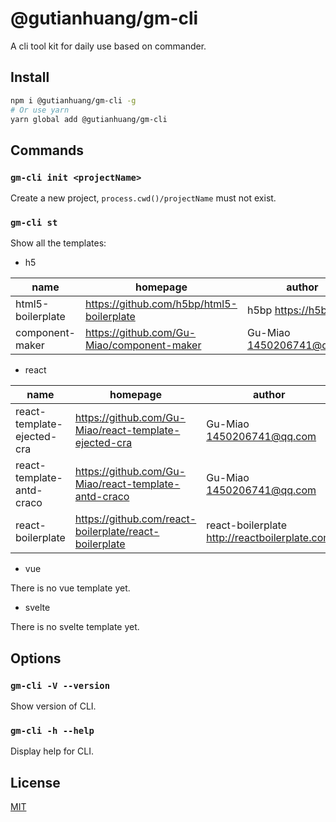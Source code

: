 # @gutianhuang/gm-cli

A cli tool kit for daily use based on commander.

## Install

```bash
npm i @gutianhuang/gm-cli -g
# Or use yarn
yarn global add @gutianhuang/gm-cli
```

## Commands

### `gm-cli init <projectName>`

Create a new project, `process.cwd()/projectName` must not exist.

### `gm-cli st`

Show all the templates:

- h5

| name              | homepage                                   | author                      |
| ----------------- | ------------------------------------------ | --------------------------- |
| html5-boilerplate | https://github.com/h5bp/html5-boilerplate  | h5bp <https://h5bp.org>     |
| component-maker   | https://github.com/Gu-Miao/component-maker | Gu-Miao <1450206741@qq.com> |

- react

| name                       | homepage                                               | author                                          |
| -------------------------- | ------------------------------------------------------ | ----------------------------------------------- |
| react-template-ejected-cra | https://github.com/Gu-Miao/react-template-ejected-cra  | Gu-Miao <1450206741@qq.com>                     |
| react-template-antd-craco  | https://github.com/Gu-Miao/react-template-antd-craco   | Gu-Miao <1450206741@qq.com>                     |
| react-boilerplate          | https://github.com/react-boilerplate/react-boilerplate | react-boilerplate <http://reactboilerplate.com> |

- vue

There is no vue template yet.

- svelte

There is no svelte template yet.

## Options

### `gm-cli -V --version`

Show version of CLI.

### `gm-cli -h --help`

Display help for CLI.

## License

[MIT](./LICENSE)

